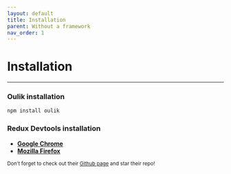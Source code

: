 ```yaml
---
layout: default
title: Installation
parent: Without a framework
nav_order: 1
---
```


# Installation
---
### **Oulik** installation
```bash
npm install oulik
```
### **Redux Devtools** installation
 * **[Google Chrome](https://chrome.google.com/webstore/detail/redux-devtools/lmhkpmbekcpmknklioeibfkpmmfibljd?hl=en)**  
 * **[Mozilla Firefox](https://addons.mozilla.org/en-US/firefox/addon/reduxdevtools/)**  

<small>Don't forget to check out their [Github page](https://github.com/zalmoxisus/redux-devtools-extension) and star their repo!</small>